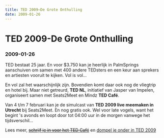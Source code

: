```yaml
---
title: TED 2009—De Grote Onthulling
date: 2009-01-26
---
```


# TED 2009-De Grote Onthulling
### 2009-01-26

 TED bestaat 25 jaar. En voor $3.750 kan je heerlijk in PalmSprings aanschuiven om samen met 400 andere TEDsters en een keur aan sprekers en artiesten vooruit te kijken. Vol is vol...

En vol zal het waarschijnlijk zijn. Bovendien komt daar ook nog de vliegtrip en hotel bij. Maar niet getreurd, **TED NL**, initiatief van Jasper van Impelen, organiseert samen met Seats2Meet en Mindz **TED Café**.

Van 4 t/m 7 februari kan je de simulcast van **TED 2009 live meemaken in Utrecht** bij Seats2Meet. En nog gratis ook. Wel voor late vogels, want het begint 's avonds en loopt door tot 04:00 uur in de morgen vanwege het tijdsverschil…

Lees meer, ~~[schrijf je in voor het TED Café](http://www.mindz.com/events/TED_Cafe)~~ en [dompel je onder in TED 2009](http://conferences.ted.com/TED2009/)
